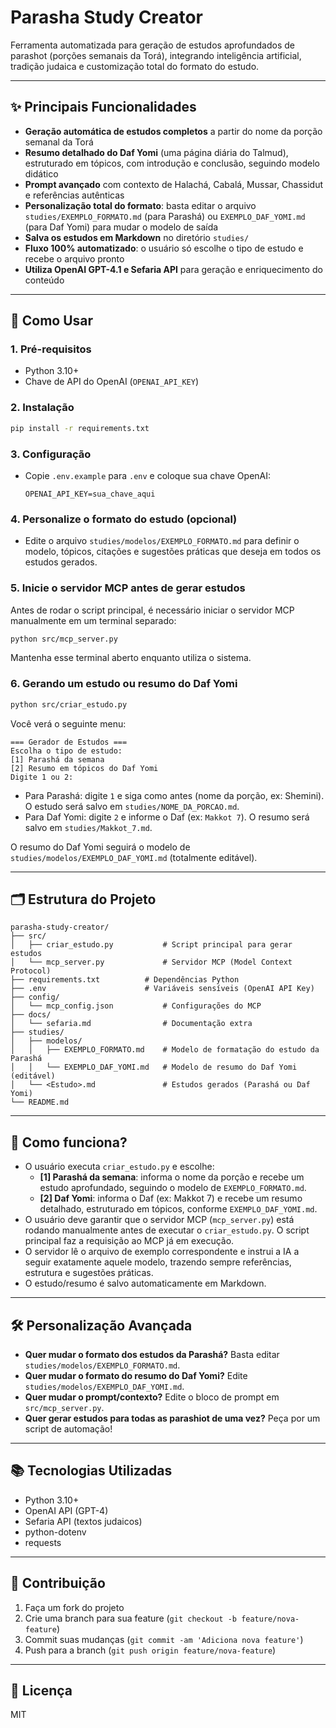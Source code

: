 # Parasha Study Creator

Ferramenta automatizada para geração de estudos aprofundados de parashot (porções semanais da Torá), integrando inteligência artificial, tradição judaica e customização total do formato do estudo.

---

## ✨ Principais Funcionalidades

- **Geração automática de estudos completos** a partir do nome da porção semanal da Torá
- **Resumo detalhado do Daf Yomi** (uma página diária do Talmud), estruturado em tópicos, com introdução e conclusão, seguindo modelo didático
- **Prompt avançado** com contexto de Halachá, Cabalá, Mussar, Chassidut e referências autênticas
- **Personalização total do formato**: basta editar o arquivo `studies/EXEMPLO_FORMATO.md` (para Parashá) ou `EXEMPLO_DAF_YOMI.md` (para Daf Yomi) para mudar o modelo de saída
- **Salva os estudos em Markdown** no diretório `studies/`
- **Fluxo 100% automatizado**: o usuário só escolhe o tipo de estudo e recebe o arquivo pronto
- **Utiliza OpenAI GPT-4.1 e Sefaria API** para geração e enriquecimento do conteúdo

---

## 🚀 Como Usar

### 1. Pré-requisitos
- Python 3.10+
- Chave de API do OpenAI (`OPENAI_API_KEY`)

### 2. Instalação
```bash
pip install -r requirements.txt
```

### 3. Configuração
- Copie `.env.example` para `.env` e coloque sua chave OpenAI:
  ```env
  OPENAI_API_KEY=sua_chave_aqui
  ```

### 4. Personalize o formato do estudo (opcional)
- Edite o arquivo `studies/modelos/EXEMPLO_FORMATO.md` para definir o modelo, tópicos, citações e sugestões práticas que deseja em todos os estudos gerados.

### 5. Inicie o servidor MCP antes de gerar estudos
Antes de rodar o script principal, é necessário iniciar o servidor MCP manualmente em um terminal separado:
```bash
python src/mcp_server.py
```
Mantenha esse terminal aberto enquanto utiliza o sistema.

### 6. Gerando um estudo ou resumo do Daf Yomi
```bash
python src/criar_estudo.py
```
Você verá o seguinte menu:

```
=== Gerador de Estudos ===
Escolha o tipo de estudo:
[1] Parashá da semana
[2] Resumo em tópicos do Daf Yomi
Digite 1 ou 2: 
```

- Para Parashá: digite `1` e siga como antes (nome da porção, ex: Shemini). O estudo será salvo em `studies/NOME_DA_PORCAO.md`.
- Para Daf Yomi: digite `2` e informe o Daf (ex: `Makkot 7`). O resumo será salvo em `studies/Makkot_7.md`.

O resumo do Daf Yomi seguirá o modelo de `studies/modelos/EXEMPLO_DAF_YOMI.md` (totalmente editável).

---

## 🗂️ Estrutura do Projeto
```
parasha-study-creator/
├── src/
│   ├── criar_estudo.py           # Script principal para gerar estudos
│   └── mcp_server.py             # Servidor MCP (Model Context Protocol)
├── requirements.txt          # Dependências Python
├── .env                      # Variáveis sensíveis (OpenAI API Key)
├── config/
│   └── mcp_config.json           # Configurações do MCP
├── docs/
│   └── sefaria.md                # Documentação extra
├── studies/
│   ├── modelos/
│   │   ├── EXEMPLO_FORMATO.md    # Modelo de formatação do estudo da Parashá
│   │   └── EXEMPLO_DAF_YOMI.md   # Modelo de resumo do Daf Yomi (editável)
│   └── <Estudo>.md               # Estudos gerados (Parashá ou Daf Yomi)
└── README.md
```

---

## 🧠 Como funciona?
- O usuário executa `criar_estudo.py` e escolhe:
  - **[1] Parashá da semana**: informa o nome da porção e recebe um estudo aprofundado, seguindo o modelo de `EXEMPLO_FORMATO.md`.
  - **[2] Daf Yomi**: informa o Daf (ex: Makkot 7) e recebe um resumo detalhado, estruturado em tópicos, conforme `EXEMPLO_DAF_YOMI.md`.
- O usuário deve garantir que o servidor MCP (`mcp_server.py`) está rodando manualmente antes de executar o `criar_estudo.py`. O script principal faz a requisição ao MCP já em execução.
- O servidor lê o arquivo de exemplo correspondente e instrui a IA a seguir exatamente aquele modelo, trazendo sempre referências, estrutura e sugestões práticas.
- O estudo/resumo é salvo automaticamente em Markdown.

---

## 🛠️ Personalização Avançada
- **Quer mudar o formato dos estudos da Parashá?** Basta editar `studies/modelos/EXEMPLO_FORMATO.md`.
- **Quer mudar o formato do resumo do Daf Yomi?** Edite `studies/modelos/EXEMPLO_DAF_YOMI.md`.
- **Quer mudar o prompt/contexto?** Edite o bloco de prompt em `src/mcp_server.py`.
- **Quer gerar estudos para todas as parashiot de uma vez?** Peça por um script de automação!

---

## 📚 Tecnologias Utilizadas
- Python 3.10+
- OpenAI API (GPT-4)
- Sefaria API (textos judaicos)
- python-dotenv
- requests

---

## 🤝 Contribuição
1. Faça um fork do projeto
2. Crie uma branch para sua feature (`git checkout -b feature/nova-feature`)
3. Commit suas mudanças (`git commit -am 'Adiciona nova feature'`)
4. Push para a branch (`git push origin feature/nova-feature`)

---

## 📄 Licença
MIT

